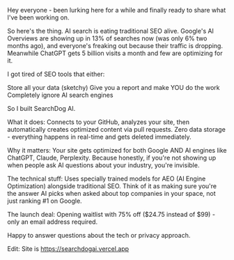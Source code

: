 Hey everyone - been lurking here for a while and finally ready to share what I've been working on.

So here's the thing. AI search is eating traditional SEO alive. Google's AI Overviews are showing up in 13% of searches now (was only 6% two months ago), and everyone's freaking out because their traffic is dropping. Meanwhile ChatGPT gets 5 billion visits a month and few are optimizing for it.

I got tired of SEO tools that either:

Store all your data (sketchy)
Give you a report and make YOU do the work
Completely ignore AI search engines

So I built SearchDog AI.

What it does: Connects to your GitHub, analyzes your site, then automatically creates optimized content via pull requests. Zero data storage - everything happens in real-time and gets deleted immediately.

Why it matters: Your site gets optimized for both Google AND AI engines like ChatGPT, Claude, Perplexity. Because honestly, if you're not showing up when people ask AI questions about your industry, you're invisible.

The technical stuff: Uses specially trained models for AEO (AI Engine Optimization) alongside traditional SEO. Think of it as making sure you're the answer AI picks when asked about top companies in your space, not just ranking #1 on Google.

The launch deal: Opening waitlist with 75% off ($24.75 instead of $99) - only an email address required.

Happy to answer questions about the tech or privacy approach.

Edit: Site is https://searchdogai.vercel.app